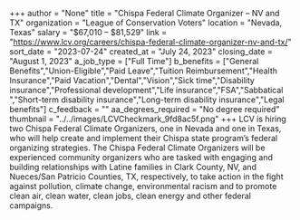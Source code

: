 +++
author = "None"
title = "Chispa Federal Climate Organizer – NV and TX"
organization = "League of Conservation Voters"
location = "Nevada, Texas"
salary = "$67,010 – $81,529"
link = "https://www.lcv.org/careers/chispa-federal-climate-organizer-nv-and-tx/"
sort_date = "2023-07-24"
created_at = "July 24, 2023"
closing_date = "August 1, 2023"
a_job_type = ["Full Time"]
b_benefits = ["General Benefits","Union-Eligible","Paid Leave","Tuition Reimbursement","Health Insurance","Paid Vacation","Dental","Vision","Sick time","Disability insurance","Professional development","Life insurance","FSA","Sabbatical ","Short-term disability insurance","Long-term disability insurance","Legal benefits"]
c_feedback = ""
aa_degrees_required = "No degree required"
thumbnail = "../../images/LCVCheckmark_9fd8ac5f.png"
+++
LCV is hiring two Chispa Federal Climate Organizers, one in Nevada and one in Texas, who will help create and implement their Chispa state program’s federal organizing strategies. The Chispa Federal Climate Organizers will be experienced community organizers who are tasked with engaging and building relationships with Latine families in Clark County, NV, and Nueces/San Patricio Counties, TX, respectively, to take action in the fight against pollution, climate change, environmental racism and to promote clean air, clean water, clean jobs, clean energy and other federal campaigns.